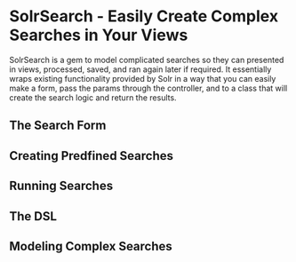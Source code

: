 # SolrSearch - Easily Create Complex Searches in Your Views

SolrSearch is a gem to model complicated searches so they can presented in views,
processed, saved, and ran again later if required. It essentially wraps existing
functionality provided by Solr in a way that you can easily make a form, 
pass the params through the controller, and to a class that will create the search logic 
and return the results. 

## The Search Form

## Creating Predfined Searches

## Running Searches

## The DSL

## Modeling Complex Searches
